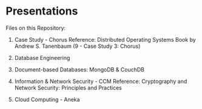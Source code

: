 # Presentations
Files on this Repository:

1. Case Study - Chorus
   Reference: Distributed Operating Systems Book by Andrew S. Tanenbaum
   (9 - Case Study 3: Chorus)

2. Database Engineering
3. Document-based Databases: MongoDB & CouchDB
4. Information & Network Security - CCM
   Reference: Cryptography and Network Security: Principles and Practices
5. Cloud Computing - Aneka
